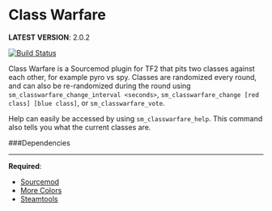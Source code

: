 Class Warfare
=============
**LATEST VERSION**: 2.0.2

[![Build Status](https://travis-ci.org/50DKP/Class-Warfare.svg?branch=master)](https://travis-ci.org/50DKP/Class-Warfare)

Class Warfare is a Sourcemod plugin for TF2 that pits two classes against each other, for example pyro vs spy.
Classes are randomized every round, and can also be re-randomized during the round using `sm_classwarfare_change_interval <seconds>`, `sm_classwarfare_change [red class] [blue class]`, or `sm_classwarfare_vote`.

Help can easily be accessed by using `sm_classwarfare_help`.  This command also tells you what the current classes are.

###Dependencies
***
**Required**:
* [Sourcemod](http://www.sourcemod.net/downloads.php)
* [More Colors](http://forums.alliedmods.net/showthread.php?t=185016)
* [Steamtools](https://forums.alliedmods.net/showthread.php?t=236206)